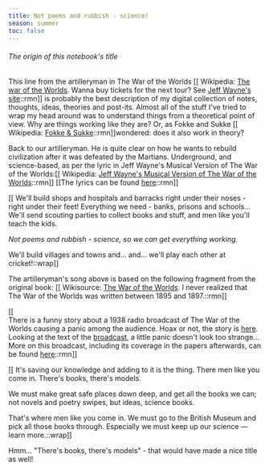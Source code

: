 ```yaml
---
title: Not poems and rubbish - science!
season: summer
toc: false
---
```

###### The origin of this notebook's title
This line from the artilleryman in The War of the Worlds [[
Wikipedia: [The war of the Worlds](https://en.wikipedia.org/wiki/The_War_of_the_Worlds). 
Wanna buy tickets for the next tour? See [Jeff Wayne's site](https://www.thewaroftheworlds.com)::rmn]]
is probably the best description of my digital collection of notes, thoughts, ideas, theories and post-its. Almost all of the stuff I've tried to wrap my head around was to understand things from a theoretical point of view. Why are things working like they are? Or, as Fokke and Sukke [[
Wikipedia: [Fokke & Sukke](https://en.wikipedia.org/wiki/Fokke_%26_Sukke)::rmn]]wondered: does it also work in theory?

Back to our artilleryman. He is quite clear on how he wants to rebuild civilization after it was defeated by the Martians. Underground, and science-based, as per the lyric 
in Jeff Wayne's Musical Version of The War of the Worlds:[[
Wikipedia: [Jeff Wayne's Musical Version of The War of the Worlds](https://en.wikipedia.org/wiki/Jeff_Wayne%27s_Musical_Version_of_The_War_of_the_Worlds)::rmn]]
[[The lyrics can be found [here](https://www.stlyrics.com/lyrics/thewaroftheworlds/bravenewworld.htm)::rmn]]


[[
We'll build shops and hospitals and barracks right under their noses - right under their feet! Everything we need - banks, prisons and schools...
We'll send scouting parties to collect books and stuff, and men like you'll teach the kids.

_Not poems and rubbish - science, so we can get everything working._

We'll build villages and towns and... and... we'll play each other at cricket!::wrap]]


The artilleryman's song above is based on the following fragment from the original book:
[[
Wikisource: [The War of the Worlds](https://en.wikisource.org/wiki/The_War_of_the_Worlds/Book_2/Chapter_7). I never realized that The War of the Worlds was written between 1895 and 1897.::rmn]]

[[
<br>There is a funny story about a 1938 radio broadcast of The War of the Worlds causing a panic among the audience. Hoax or not, the story is [here](https://en.wikipedia.org/wiki/The_War_of_the_Worlds_%281938_radio_drama%29). <br>Looking at the text of the [broadcast](https://www.sacred-texts.com/ufo/mars/wow.htm), a little panic doesn't look too strange... More on this broadcast, including its coverage in the papers afterwards, can be found [here](https://www.sacred-texts.com/ufo/mars/wow.htm)::rmn]]

[[
It's saving our knowledge and adding to it is the thing. There men like you come in. There's books, there's models. 

We must make great safe places down deep, and get all the books we can; not novels and poetry swipes, but ideas, science books. 

That's where men like you come in. We must go to the British Museum and pick all those books through. Especially we must keep up our science — learn more.::wrap]]


Hmm... "There's books, there's models" - that would have made a nice title as well!





